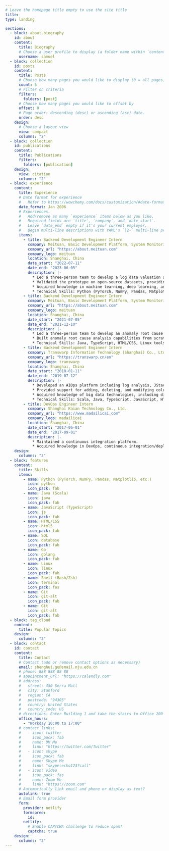 ```yaml
---
# Leave the homepage title empty to use the site title
title:
type: landing

sections:
  - block: about.biography
    id: about
    content:
      title: Biography
      # Choose a user profile to display (a folder name within `content/authors/`)
      username: samuel
  - block: collection
    id: posts
    content:
      title: Posts
      # Choose how many pages you would like to display (0 = all pages)
      count: 5
      # Filter on criteria
      filters:
        folders: [post]
      # Choose how many pages you would like to offset by
      offset: 0
      # Page order: descending (desc) or ascending (asc) date.
      order: desc
    design:
      # Choose a layout view
      view: compact
      columns: "2"
  - block: collection
    id: publications
    content:
      title: Publications
      filters:
        folders: [publication]
    design:
      view: citation
      columns: "2"
  - block: experience
    content:
      title: Experience
      # Date format for experience
      #   Refer to https://wowchemy.com/docs/customization/#date-format
      date_format: Jan 2006
      # Experiences.
      #   Add/remove as many `experience` items below as you like.
      #   Required fields are `title`, `company`, and `date_start`.
      #   Leave `date_end` empty if it's your current employer.
      #   Begin multi-line descriptions with YAML's `|2-` multi-line prefix.
      items:
        - title: Backend Development Engineer Intern
          company: Meituan, Basic Development Platform, System Monitoring Team
          company_url: "https://about.meituan.com"
          company_logo: meituan
          location: Shanghai, China
          date_start: "2022-07-11"
          date_end: "2023-06-05"
          description: |-
            * Led a three-person team to develop a log data valuation system utilizing deep learning and explainable artificial intelligence technologies.
            * Validated the prototype on open-source datasets, providing the foundation for the team to save costs on log data storage and analysis.
            * Acquired knowledge in machine learning, deep learning, and explainable artificial intelligence.
            * Technical Skills: Python (PyTorch, NumPy, Pandas, Matplotlib, etc.), Linux tools, Git.
        - title: Backend Development Engineer Intern
          company: Meituan, Basic Development Platform, System Monitoring Team
          company_url: "https://about.meituan.com"
          company_logo: meituan
          location: Shanghai, China
          date_start: "2021-07-05"
          date_end: "2021-12-10"
          description: |-
            * Led a three-person team to develop an anomaly root cause analysis system utilizing multiple monitoring data sources and deployed the system in a production environment.
            * Built anomaly root cause analysis capabilities from scratch for the team at the company.
            * Technical Skills: Java, TypeScript, HTML/CSS, Linux tools, Git.
        - title: Backend Development Engineer Intern
          company: Transwarp Information Technology (Shanghai) Co., Ltd., Infrastructure Department
          company_url: "https://transwarp.cn/en"
          company_logo: transwarp
          location: Shanghai, China
          date_start: "2018-01-11"
          date_end: "2019-07-12"
          description: |-
            * Developed an AIOps platform including log analysis, JStack analysis, and operational knowledge base.
            * Provided support for adding, deleting, and modifying columns in database tables for a distributed columnar database.
            * Acquired knowledge of big data technologies, including distributed architecture and database principles.
            * Technical Skills: Scala, Java, TypeScript, JavaScript, HTML/CSS, Linux tools, Git.
        - title: DevOps Engineer Intern
          company: Shanghai Kaian Technology Co., Ltd.
          company_url: "https://www.madailicai.com"
          company_logo: madailicai
          location: Shanghai, China
          date_start: "2017-06-01"
          date_end: "2017-09-01"
          description: |-
            * Maintained a continuous integration platform.
            * Acquired knowledge in DevOps, continuous integration/deployment.
    design:
      columns: "2"
  - block: features
    content:
      title: Skills
      items:
        - name: Python (PyTorch, NumPy, Pandas, Matplotlib, etc.)
          icon: python
          icon_pack: fab
        - name: Java (Scala)
          icon: java
          icon_pack: fab
        - name: JavaScript (TypeScript)
          icon: js
          icon_pack: fab
        - name: HTML/CSS
          icon: html5
          icon_pack: fab
        - name: SQL
          icon: database
          icon_pack: fab
        - name: Go
          icon: golang
          icon_pack: fab
        - name: Linux
          icon: linux
          icon_pack: fab
        - name: Shell (Bash/Zsh)
          icon: terminal
          icon_pack: fas
        - name: Git
          icon: git-alt
          icon_pack: fab
        - name: Git
          icon: git-alt
          icon_pack: fab
  - block: tag_cloud
    content:
      title: Popular Topics
    design:
      columns: "2"
  - block: contact
    id: contact
    content:
      title: Contact
      # Contact (add or remove contact options as necessary)
      email: shenghui.gu@smail.nju.edu.cn
      # phone: 888 888 88 88
      # appointment_url: "https://calendly.com"
      # address:
      #   street: 450 Serra Mall
      #   city: Stanford
      #   region: CA
      #   postcode: "94305"
      #   country: United States
      #   country_code: US
      # directions: Enter Building 1 and take the stairs to Office 200 on Floor 2
      office_hours:
        - "Workday 10:00 to 17:00"
      # contact_links:
      #   - icon: twitter
      #     icon_pack: fab
      #     name: DM Me
      #     link: "https://twitter.com/Twitter"
      #   - icon: skype
      #     icon_pack: fab
      #     name: Skype Me
      #     link: "skype:echo123?call"
      #   - icon: video
      #     icon_pack: fas
      #     name: Zoom Me
      #     link: "https://zoom.com"
      # Automatically link email and phone or display as text?
      autolink: true
      # Email form provider
      form:
        provider: netlify
        formspree:
          id:
        netlify:
          # Enable CAPTCHA challenge to reduce spam?
          captcha: true
    design:
      columns: "2"
---
```

